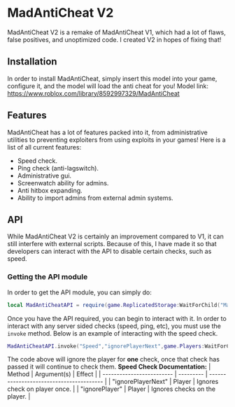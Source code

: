 # MadAntiCheat V2

MadAntiCheat V2 is a remake of MadAntiCheat V1, which had a lot of flaws, false positives, and unoptimized code.  I created V2 in hopes of fixing that!

## Installation

In order to install MadAntiCheat, simply insert this model into your game, configure it, and the model will load the anti cheat for you!
Model link: https://www.roblox.com/library/8592997329/MadAntiCheat

## Features

MadAntiCheat has a lot of features packed into it, from administrative utilities to preventing exploiters from using exploits in your games!
Here is a list of all current features:

* Speed check.
* Ping check (anti-lagswitch).
* Administrative gui.
* Screenwatch ability for admins.
* Anti hitbox expanding.
* Ability to import admins from external admin systems.

## API

While MadAntiCheat V2 is certainly an improvement compared to V1, it can still interfere with external scripts.  Because of this, I have made it so that developers can interact with the API to disable certain checks, such as speed.

### Getting the API module
In order to get the API module, you can simply do:
```lua
local MadAntiCheatAPI = require(game.ReplicatedStorage:WaitForChild("MadAntiCheatAPI"):WaitForChild("MadAntiCheatAPI"))
```

Once you have the API required, you can begin to interact with it.
In order to interact with any server sided checks (speed, ping, etc), you must use the `invoke` method.
Below is an example of interacting with the speed check.
```lua
MadAntiCheatAPI.invoke("Speed","ignorePlayerNext",game.Players:WaitForChild("Madonox"))
```
The code above will ignore the player for **one** check, once that check has passed it will continue to check them.
**Speed Check Documentation:**
| Method | Argument(s) | Effect |
| ------------------------- | --------- | ---------------------------------------- |
| "ignorePlayerNext" | Player | Ignores check on player once. |
| "ignorePlayer" | Player | Ignores checks on the player. |
